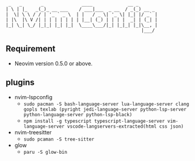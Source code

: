 ```
 _   _       _              ____             __ _
| \ | |_   _(_)_ __ ___    / ___|___  _ __  / _(_) __ _
|  \| \ \ / / | '_ ` _ \  | |   / _ \| '_ \| |_| |/ _` |
| |\  |\ V /| | | | | | | | |__| (_) | | | |  _| | (_| |
|_| \_| \_/ |_|_| |_| |_|  \____\___/|_| |_|_| |_|\__, |
                                                  |___/
```

## Requirement

- Neovim version 0.5.0 or above.

## plugins

- nvim-lspconfig
  - `sudo pacman -S bash-language-server lua-language-server clang gopls texlab (pyright jedi-language-server python-lsp-server python-language-server python-lsp-black)`
  - `npm install -g typescript typescript-language-server vim-language-server vscode-langservers-extracted(html css json)`
- nvim-treesitter
  - `sudo pcaman -S tree-sitter`
- glow
  - `paru -S glow-bin`
